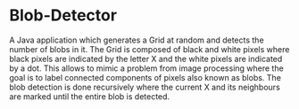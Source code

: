 # Blob-Detector
A Java application which generates a Grid at random and detects the number of blobs in it. The Grid is composed of black and white pixels where black pixels are indicated by the letter X and the white pixels are indicated by a dot. This allows to mimic a problem from image processing where the goal is to label connected components of pixels also known as blobs. The blob detection is done recursively where the current X and its neighbours are marked until the entire blob is detected.
